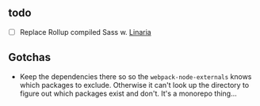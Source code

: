 ## todo

- [ ] Replace Rollup compiled Sass w. [Linaria](https://linaria.now.sh/)

## Gotchas

- Keep the dependencies there so so the `webpack-node-externals` knows which packages to exclude. Otherwise it can't look up the directory to figure out which packages exist and don't. It's a monorepo thing...
